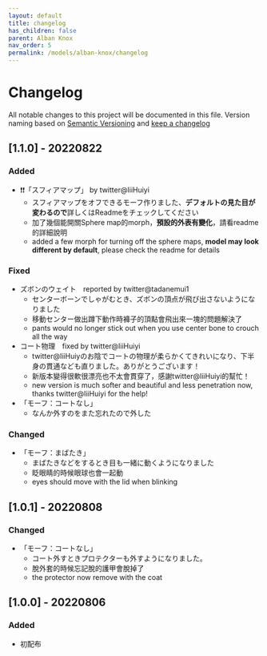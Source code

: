 ```yaml
---
layout: default
title: changelog
has_children: false
parent: Alban Knox
nav_order: 5
permalink: /models/alban-knox/changelog
---
```


# Changelog
All notable changes to this project will be documented in this file. Version naming based on [Semantic Versioning](https://semver.org/) and [keep a changelog](https://keepachangelog.com/)
## [1.1.0] - 20220822
### Added
- ❗❗「スフィアマップ」 by twitter@IiiHuiyi 
  - スフィアマップをオフできるモーフ作りました、**デフォルトの見た目が変わるので**詳しくはReadmeをチェックしてください
  - 加了幾個能開關Sphere map的morph，**預設的外表有變化**，請看readme的詳細說明
  - added a few morph for turning off the sphere maps, **model may look different by default**, please check the readme for details

### Fixed
- ズボンのウェイト　reported by twitter@tadanemui1
  - センターボーンでしゃがむとき、ズボンの頂点が飛び出さないようになりました
  - 移動センター做出蹲下動作時褲子的頂點會飛出來一塊的問題解決了
  - pants would no longer stick out when you use center bone to crouch all the way
- コート物理　fixed by twitter@IiiHuiyi
  - twitter@IiiHuiyのお陰でコートの物理が柔らかくてきれいになり、下半身の貫通なども直りました。ありがとうございます！
  - 新版本變得很軟很漂亮也不太會貫穿了，感謝twitter@IiiHuiyi的幫忙！
  - new version is much softer and beautiful and less penetration now, thanks twitter@IiiHuiyi for the help!
- 「モーフ：コートなし」
  - なんか外すのをまた忘れたので外した

### Changed
 - 「モーフ：まばたき」
   - まばたきなどをするとき目も一緒に動くようになりました
   - 眨眼睛的時候眼球也會一起動
   - eyes should move with the lid when blinking

## [1.0.1] - 20220808
### Changed
- 「モーフ：コートなし」
  - コート外すときプロテクターも外すようになりました。
  - 脫外套的時候忘記脫的護甲會脫掉了
  - the protector now remove with the coat

## [1.0.0] - 20220806
### Added
- 初配布

